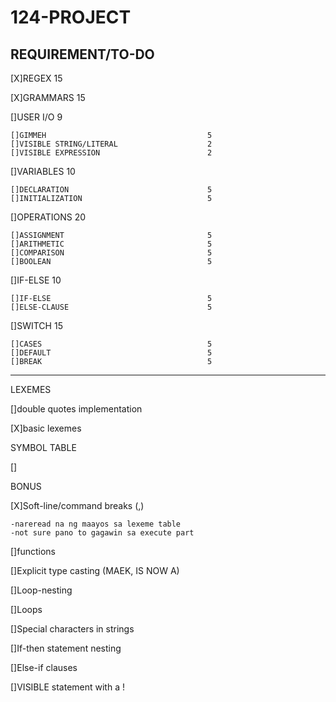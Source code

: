 # 124-PROJECT

REQUIREMENT/TO-DO
--------------------------------------------------
[X]REGEX										15

[X]GRAMMARS										15

[]USER I/O 										9

	[]GIMMEH									5
	[]VISIBLE STRING/LITERAL					2
	[]VISIBLE EXPRESSION						2
[]VARIABLES										10

	[]DECLARATION								5
	[]INITIALIZATION							5
[]OPERATIONS									20

	[]ASSIGNMENT								5
	[]ARITHMETIC								5
	[]COMPARISON								5
	[]BOOLEAN									5
[]IF-ELSE										10

	[]IF-ELSE									5
	[]ELSE-CLAUSE								5
[]SWITCH										15

	[]CASES										5
	[]DEFAULT									5
	[]BREAK										5
--------------------------------------------------
LEXEMES

[]double quotes implementation

[X]basic lexemes

SYMBOL TABLE

[]

BONUS

[X]Soft-line/command breaks (,) 	

	-nareread na ng maayos sa lexeme table
	-not sure pano to gagawin sa execute part
[]functions 								

[]Explicit type casting (MAEK, IS NOW A) 	

[]Loop-nesting								

[]Loops 									

[]Special characters in strings				

[]If-then statement nesting 				

[]Else-if clauses							

[]VISIBLE statement with a !				

